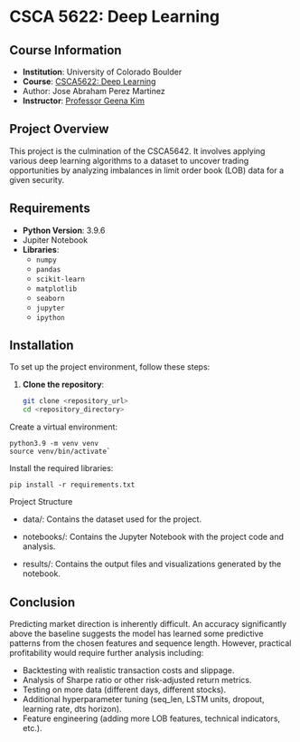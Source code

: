 # CSCA 5622: Deep Learning

## Course Information
- **Institution**: University of Colorado Boulder
- **Course**: [CSCA5622: Deep Learning](https://www.colorado.edu/cs/academics/online-programs/mscs-coursera/csca5642)
- Author: Jose Abraham Perez Martinez
- **Instructor**: [Professor Geena Kim](https://www.colorado.edu/program/data-science/geena-kim)

## Project Overview
This project is the culmination of the CSCA5642. It involves applying various deep learning algorithms to a dataset to uncover trading opportunities by analyzing imbalances in limit order book (LOB) data for a given security. 

## Requirements
- **Python Version**: 3.9.6
- Jupiter Notebook
- **Libraries**:
  - `numpy`
  - `pandas`
  - `scikit-learn`
  - `matplotlib`
  - `seaborn`
  - `jupyter`
  - `ipython`


## Installation
To set up the project environment, follow these steps:

1. **Clone the repository**:
   ```bash
   git clone <repository_url>
   cd <repository_directory>
    ```
Create a virtual environment:
 ```
python3.9 -m venv venv
source venv/bin/activate`
 ```
Install the required libraries:

 ```pip install -r requirements.txt ```

Project Structure

- data/: Contains the dataset used for the project.

- notebooks/: Contains the Jupyter Notebook with the project code and analysis.

- results/: Contains the output files and visualizations generated by the notebook.

## Conclusion
Predicting market direction is inherently difficult. An accuracy significantly above the baseline
suggests the model has learned some predictive patterns from the chosen features and sequence length.
However, practical profitability would require further analysis including:

- Backtesting with realistic transaction costs and slippage.
- Analysis of Sharpe ratio or other risk-adjusted return metrics.
- Testing on more data (different days, different stocks).
- Additional hyperparameter tuning (seq_len, LSTM units, dropout, learning rate, dts horizon).
- Feature engineering (adding more LOB features, technical indicators, etc.).
